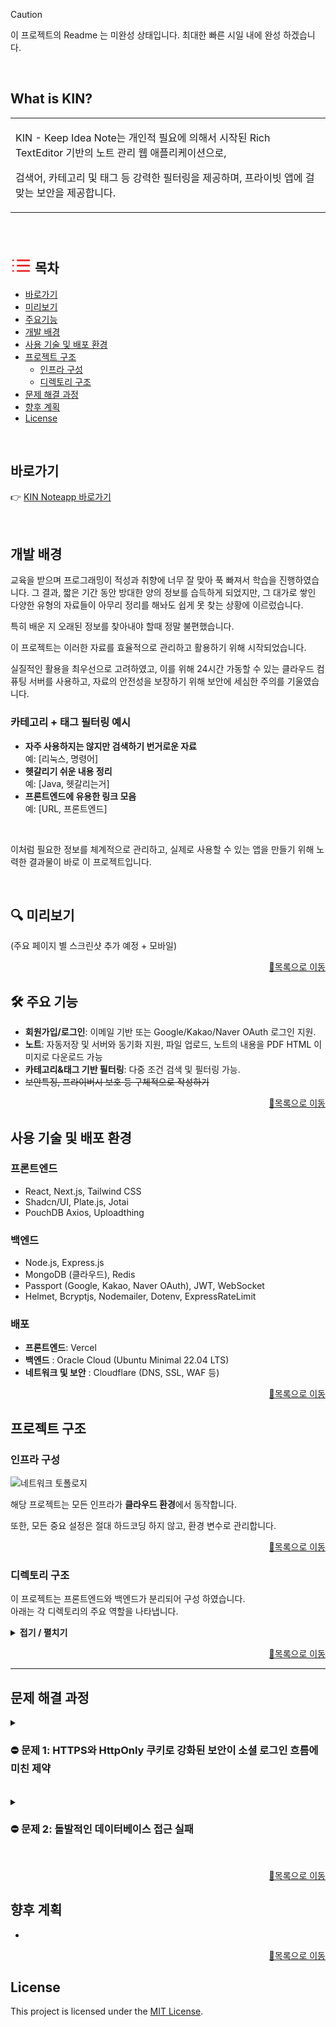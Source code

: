 
> [!CAUTION]
> 이 프로젝트의 Readme 는 미완성 상태입니다.
> 최대한 빠른 시일 내에 완성 하겠습니다.
<br>

## What is KIN?
<table>
<tr>
<td>

KIN - Keep Idea Note는 개인적 필요에 의해서 시작된 Rich TextEditor 기반의 노트 관리 웹 애플리케이션으로,

검색어, 카테고리 및 태그 등 강력한 필터링을 제공하며, 프라이빗 앱에 걸맞는 보안을 제공합니다.
</td>
</tr>
</table>
<br>

## <svg xmlns="http://www.w3.org/2000/svg" width="34" height="34" viewBox="0 0 24 16" fill="none" stroke="#ec2222" stroke-width="2" stroke-linecap="round" stroke-linejoin="round" class="lucide lucide-table-of-contents" style="transform: scaleX(-1);"><path d="M16 12H3"/><path d="M16 18H3"/><path d="M16 6H3"/><path d="M21 12h.01"/><path d="M21 18h.01"/><path d="M21 6h.01"/></svg> 목차

- [바로가기](#바로가기)
- [미리보기](#-미리보기)
- [주요기능](#-주요-기능)
- [개발 배경](#개발-배경)
- [사용 기술 및 배포 환경](#사용-기술-및-배포-환경)
- [프로젝트 구조](#프로젝트-구조)
    - [인프라 구성](#인프라-구성)
    - [디렉토리 구조](#디렉토리-구조)
- [문제 해결 과정](#문제-해결-과정)
- [향후 계획](#향후-계획)
- [License](#license)

<br>

##  바로가기
👉 [KIN Noteapp 바로가기](https://noteapp.org)

<br>

##  개발 배경

교육을 받으며 프로그래밍이 적성과 취향에 너무 잘 맞아 푹 빠져서 학습을 진행하였습니다. 그 결과, 짧은 기간 동안 방대한 양의 정보를 습득하게 되었지만, 그 대가로 쌓인 다양한 유형의 자료들이 아무리 정리를 해놔도 쉽게 못 찾는 상황에 이르렀습니다.

특히 배운 지 오래된 정보를 찾아내야 할때 정말 불편했습니다.

이 프로젝트는 이러한 자료를 효율적으로 관리하고 활용하기 위해 시작되었습니다.

실질적인 활용을 최우선으로 고려하였고, 이를 위해 24시간 가동할 수 있는 클라우드 컴퓨팅 서버를 사용하고, 자료의 안전성을 보장하기 위해 보안에 세심한 주의를 기울였습니다.


### 카테고리 + 태그 필터링 예시

- **자주 사용하지는 않지만 검색하기 번거로운 자료**  
  예: [리눅스, 명령어]
- **헷갈리기 쉬운 내용 정리**  
  예: [Java, 헷갈리는거]
- **프론트엔드에 유용한 링크 모음**  
  예: [URL, 프론트엔드]

<br>

이처럼 필요한 정보를 체계적으로 관리하고, 실제로 사용할 수 있는 앱을 만들기 위해 노력한 결과물이 바로 이 프로젝트입니다.

<br>

## 🔍 미리보기

(주요 페이지 별 스크린샷 추가 예정 + 모바일)

<p align="right"><a href="#목차">🔼목록으로 이동</a></p>

## 🛠 주요 기능
- **회원가입/로그인**: 이메일 기반 또는 Google/Kakao/Naver OAuth 로그인 지원.
- **노트**: 자동저장 및 서버와 동기화 지원, 파일 업로드, 노트의 내용을 PDF HTML 이미지로 다운로드 가능
- **카테고리&태그 기반 필터링**: 다중 조건 검색 및 필터링 가능.
- <s>보안특징, 프라이버시 보호 등 구체적으로 작성하기</s>

<p align="right"><a href="#목차">🔼목록으로 이동</a></p>

## 사용 기술 및 배포 환경

### **프론트엔드**
- React, Next.js, Tailwind CSS
- Shadcn/UI, Plate.js, Jotai
- PouchDB Axios, Uploadthing

### **백엔드**
- Node.js, Express.js
- MongoDB (클라우드), Redis
- Passport (Google, Kakao, Naver OAuth), JWT, WebSocket
- Helmet, Bcryptjs, Nodemailer, Dotenv, ExpressRateLimit

### **배포**
- **프론트엔드**: Vercel
- **백엔드** : Oracle Cloud (Ubuntu Minimal 22.04 LTS)
- **네트워크 및 보안** : Cloudflare (DNS, SSL, WAF 등)


<p align="right"><a href="#목차">🔼목록으로 이동</a></p>


## 프로젝트 구조

### 인프라 구성

![네트워크 토폴로지](https://github.com/user-attachments/assets/52df5ab2-77ed-4de7-84f1-c6df5a6b9a28)

해당 프로젝트는 모든 인프라가 **클라우드 환경**에서 동작합니다.

또한, 모든 중요 설정은 절대 하드코딩 하지 않고, 환경 변수로 관리합니다.


<p align="right"><a href="#목차">🔼목록으로 이동</a></p>


### 디렉토리 구조
이 프로젝트는 프론트엔드와 백엔드가 분리되어 구성 하였습니다.  
아래는 각 디렉토리의 주요 역할을 나타냅니다.


<details>
  <summary><strong> 접기 / 펼치기 </strong></summary><br>

```
📂KIN-Web
    ├─ 📂backend
    │   ├─ 📂config              # 각종 환경 설정
    │   ├─ 📂controllers         # API 요청 처리
    │   │   ├─ 📂notes
    │   │   └─ 📂user
    │   ├─ 📂middleware          # 세션 유효성 검사 및 로깅, 에러 핸들러
    │   │   └─ 📂user
    │   ├─ 📂models              # 데이터베이스 모델
    │   ├─ 📂routes              # 라우트 정의
    │   │   ├─ 📂notes
    │   │   └─ 📂user
    │   ├─ 📂services            # 비즈니스 로직
    │   │   ├─ 📂admin
    │   │   ├─ 📂notes
    │   │   └─ 📂user
    │   └─ 📂utils               # 유틸리티 함수
    │
    └─ 📂frontend
    　   ├─ 📂public             # 정적 리소스 파일
    　   │   ├─ 📂fonts
    　   │   └─ 📂images
    　   │   　   ├─ 📂demo
    　   │   　   └─ 📂loginlogo
    　   └─ 📂src
    　   　   ├─ 📂atoms         # 전역 상태 관리
    　   　   ├─ 📂components    # 재사용 가능한 컴포넌트
    　   　   │   ├─ 📂admin
    　   　   │   ├─ 📂auth
    　   　   │   ├─ 📂introduce
    　   　   │   ├─ 📂notes
    　   　   │   │   └─ 📂editor
    　   　   │   │       └─ 📂plugins
    　   　   │   ├─ 📂plate-ui
    　   　   │   ├─ 📂ui
    　   　   │   └─ 📂userinfo
    　   　   ├─ 📂hooks
    　   　   ├─ 📂lib
    　   　   │   ├─ 📂hoc📂       # 고차 컴포넌트 (인증 필요 페이지에 사용)
    　   　   │   └─ 📂notes
    　   　   ├─ 📂pages          # 웹 페이지 구성
    　   　   │   ├─ 📂_authentication
    　   　   │   ├─ 📂admin
    　   　   │   ├─ 📂api
    　   　   │   │   └─ 📂proxy
    　   　   │   ├─ 📂notes
    　   　   │   └─ 📂userinfo
    　   　   ├─ 📂services       # API 호출 및 서비스 로직
    　   　   │   ├─ 📂notes
    　   　   │   └─ 📂user
    　   　   └─ 📂styles         # 글로벌 스타일 파일
```
</details>

<p align="right"><a href="#목차">🔼목록으로 이동</a></p>

---

## 문제 해결 과정

<details>
  <summary><h3> ⛔ 문제 1: HTTPS와 HttpOnly 쿠키로 강화된 보안이 소셜 로그인 흐름에 미친 제약</h3></summary>

### **상황 설명**:
- 간단요약
    - 일반 로그인 :
        - 로그인 후 유저 데이터를 프로필에 즉시 반영할 수 있음
    - 소셜 로그인 :
        - 로그인 후 유저 데이터가 **없음**

- 소셜 로그인 성공 후, 클라이언트와 백엔드 간 사용자 데이터를 전달하지 못하는 문제가 발생함 -> 로그인 후 **클라이언트 상태 동기화 실패**로 이어짐.
- 일반 로그인은 잘 작동되어 로그인 및 로그인 후 처리 로직 자체가 문제는 아닌것으로 추정됨.

---

### 🔍 원인과 제약 분석:
1. 왜 **소셜 로그인**은 유저 데이터 전달이 안되는가?:
    - `passport`는 OAuth 인증 후 리다이렉트를 강제하며, JSON 응답을 통한 데이터 전달을 지원하지 않도록 설계됨.
    - SPA는 JSON 응답 기반으로 동작하지만, 소셜 로그인 리다이렉트는 JSON 반환을 시도하면 기존 로직이 멈추고 화면에 JSON을 출력해버림.
    - 핵심은, **두 로직을 완전히 통합할 수 없다.** 라는 점이다.

2. **HTTPS와 HttpOnly 쿠키의 제한**:
    - 프로젝트 보안 정책상 **HttpOnly 쿠키**를 강제하여 클라이언트가 쿠키 데이터를 직접 접근할 수 없음.
    - 사용자는 안전한 쿠키 기반 인증을 유지해야 하지만, 클라이언트와의 상태 동기화가 어려워짐.

3. **URL 쿼리 기반 데이터 전달의 보안 문제**:
    - 사용자 데이터를 URL 쿼리나 파라미터에 포함할 경우, 브라우저 기록 또는 네트워크 로그에 데이터가 남게됨.
    - `encodeURIComponent`로 데이터를 인코딩해도 별 도움이 되지 않을것으로 예상됨.

4. **로직의 일관성 문제**
    - 소셜 로그인과 일반 로그인 간 인증 데이터 전달 및 처리 방식을 다르게 할 경우 클라이언트와 서버 간 상태 관리가 더 복잡해질것으로 예상됨
    - 유저 데이터를 기반으로 프론트쪽에서 로직을 만들때 곤란한 상황이 예상되므로 통일할 필요가 있음. 그러나 1번의 이유 때문에 완전 통합은 불가능함.

---

### 🛠️ 해결 방안:
1. **로그인 로직 분리**:
    - 각 로그인 로직을 백엔드에서 쿠키발급 및 반환까지만 진행하도록 변경
    - 이후 '**로그인 성공 로직**'을 따로 나누어 유저 데이터 요청 및 회원용 페이지 이동을 담당하도록 함.

2. **공통 성공 페이지(`LoginSuccess`) 도입**:
    - 모든 로그인(일반 로그인, 소셜 로그인)이 `/loginSuccess` 페이지를 거치도록 통합.
    - 해당 페이지에서 `getPublicProfile` API를 호출하여 사용자 데이터를 **따로** 서버에서 가져옴

3. **소셜 로그인 리다이렉트 최적화**:
    - 소셜 로그인 성공 후 사용자 데이터를 `HttpOnly` 쿠키에 저장하고 `/loginSuccess`로 리다이렉트함
    - 클라이언트는 이 **HttpOnly 쿠키** 를 데이터 요청 API에 활용하게 됨.

4. **일반 로그인 흐름 통합**:
    - 일반 로그인 성공 후에도 `/loginSuccess` 페이지를 거치게 하여, 소셜 로그인과 동일한 데이터 동기화 흐름 유지.

5. **URL 기반 데이터 전달 방지**:
    - 민감한 데이터를 URL 쿼리 또는 파라미터에 포함하지 않음.
    - 브라우저 기록이나 네트워크 로그를 통해 정보가 노출되지 않도록 설계.

---

<br><details>
  <summary><strong>📜 세부 내용 (클릭) </strong></summary>


1. **추가 - 로그인 성공 페이지 (`LoginSuccess`)**:
    ```jsx
    useEffect(() => {
      const syncProfile = async () => {
        try {
          const user = await getPublicProfile(); // 백엔드 서버로 유저 프로필 요청
          setAuth(user.role); // 사용자 역할 설정
          router.push(user.role === 'admin' ? '/admin' : '/notes');
        } catch (error) {
          console.error('프로필 동기화 실패:', error);
          router.push('/login');
        }
      };
      syncProfile();
    }, []); // 이 페이지의 컴포넌트가 처음 마운트될때 작동
    ```

2. **개선 - 소셜 로그인 로직**:
    ```javascript
    router.get('/:provider/callback', (req, res, next) => {
      passport.authenticate(provider, { session: false }, async (error, user) => {
        if (error || !user) {
          return res.redirect(`${process.env.FRONTEND_URL}/login`);
        }
   
        // 추가된 부분
        const tokens = await tokenService.generateTokens(user);
        setCookie(res, 'accessToken', tokens.accessToken, { maxAge: accessTokenMaxAge }); // 유저 데이터를 토큰과 함께 쿠키에 담음
        setCookie(res, 'refreshToken', tokens.refreshToken, { maxAge: refreshTokenMaxAge });
   
        // 변경된 부분
        res.redirect(`${process.env.FRONTEND_URL}/loginSuccess`); // 로그인 성공 페이지로 리다이렉트하며 별도의 쿼리를 작성하지 않음
      })(req, res, next);
    });
    ```

</details>
<br>

---

### ✅ 결과:
- **통합된 로그인 로직**: 소셜 로그인과 로컬 로그인 모두 동일한 `/loginSuccess` 페이지를 통해 상태를 동기화 함. 이 구조는 이후 어떤 방식의 로그인이 생기더라도 호환이 가능함.
- **보안 강화**:
    - URL에 데이터를 노출하지 않고, `HttpOnly` 쿠키와 HTTPS를 유지하며 데이터를 안전하게 동기화.
    - 결과적으로 **진짜 로그인** 로직은 쿠키 발급까지이기 때문에, `/loginSuccess` 페이지는 직접 진입이 가능하지만, **유효한 토큰이 담긴 HttpOnly쿠키**를 보유한 유저가 아니라면 무시되므로 데이터 변조를 통한 로그인이 어려워짐.
- **로직의 일관성 확보**: 로그인 방식의 차이로 인한 클라이언트의 상태 관리 복잡성 해소. 클라이언트는 `/loginSuccess`로 처리하면 끝

---

### 💡 배운 점:
1. 로직이 분리될수록 확장과 유지보수에 불리하다는점을 깨달았습니다.
2. 보안이 강해질수록 그 보안이 <u>나의 개발에도</u> 제약을 걸기 때문에, 자신이 뭘 만드는지 <u>**확실하게 이해하고 있어야**</u>  보안수칙을 제대로 준수할 수 있다는점을 느꼈습니다.
3. 까다로운 제약 안에서도 문제 해결을 해봄으로써, 앞으로 새로운 문제를 직면했을때 더 빠르게 대응할 수 있는 자신감을 얻었습니다.

</details>
<br>

<details>
<summary><h3> ⛔ 문제 2: 돌발적인 데이터베이스 접근 실패</h3></summary>

### **상황 설명**:
- 외출 후 돌아와서 프로젝트를 실행했는데, 클라이언트에서 로그인 요청을 보냈을 때 백엔드에서 상태 코드가 반환되지 않고, 비정상적으로 서버가 종료됨.
- 백엔드 서버 로그:
    - `/auth/login`의 POST 요청 후, **<u>상태 코드나 에러 메시지 없이</u>** 앱 충돌 발생.
    - Nodemon 로그: `app crashed - waiting for file changes before starting...` (단순히 크래시가 발생했다고만 표기됨)
- 코드 수정 없이 발생한 문제라 더 당황스러웠음. 심지어 외출 직전에는 잘 작동중이었음.
- 주어진 힌트가 너무나도 부족한 상황.

---

### 🔍 원인 분석:

### **1. 초기 디버깅**

### 1.1. **흐름 파악을 위한 로그 작성**

- 문제의 원인을 확인하기 위해 `loginController`에 더미 로그를 추가:

    ```javascript
    const loginController = async (req, res) => {
      try {
        const { id, password } = req.body;
        console.log('테스트1');
        const { user, tokens } = await authService.loginUser(id, password);
        console.log('테스트2');
        setCookie(res, 'accessToken', tokens.accessToken, { maxAge: accessTokenMaxAge });
        setCookie(res, 'refreshToken', tokens.refreshToken, { maxAge: refreshTokenMaxAge });
        console.log('테스트3');
        res.status(200).json({ user });
        console.log('테스트4');
      } catch (error) {
        const { statusCode, message } = createErrorResponse(error.status || 500, error.message || "로그인 중 오류가 발생했습니다.");
        res.status(statusCode).json({ message });
      }
    };
    
    ```


### 1.2. **로그 출력 결과**

- 테스트 로그 결과:
    - `테스트1`까지만 출력됨.
    - 이후 로직(`authService.loginUser`)에서 실행이 중단된 것으로 보임.

---

### **2. 의심 영역 좁히기**

### 2.1. **서비스 로직 점검**

- `authService.loginUser`는 MongoDB와 상호작용하는 코드임을 확인.
- MongoDB가 제대로 연결되지 않으면 해당 함수에서 문제가 발생할 가능성이 있음. 즉, 단순한 연결 실패일 가능성이 높아짐.

### 2.2. **데이터베이스 연결 상태 점검**

- 문제가 확인된곳은 로컬 환경이기 때문에, 배포중인 서버에서 테스트해본 결과 배포환경에서는 성공적으로 작동함.
- 그렇다면 내 로컬 환경과 배포서버와의 차이점은 무엇일까? 일단 인터넷은 잘 되기 때문에, **접근 권한의 문제**로 추리영역을 좁혀나감
- 접근 권한 문제는 로그인 실패 혹은 IP 차단 정도의 사유가 있는데, 배포와 로컬 둘다 **동일한 환경변수를 통해** 접속하기 때문에 IP차단의 가능성이 매우 높아짐.
- 또한 증상이 **외출 전후** 컴퓨터 재부팅을 하고나서 라는점도 중요 단서.

---

### **3. 원인 확인**

- 로컬환경 즉, 집의 인터넷은 통신사 공인 유동 IP를 사용중임
- 보안을 위해 클라우드 MongoDB 특정 IP만 접근을 허용하는 **화이트리스트**를 설정해 놓았음.
- 외출 후 돌아와 컴퓨터를 부팅하고 확인해보니 안된다? -> 외출하고 온 사이에 집 인터넷 공인 IP가 변경되어 화이트리스트에서 제외된것.
- 로컬 환경에서 MongoDB에 연결을 시도했으나, IP 차단으로 인해 연결 실패 → 서비스 로직이 중단됨.

---

### 🛠️ 해결 방안:

1. **클라우드 MongoDB 화이트리스트 갱신**
    - 새로 변경된 IP를 MongoDB 클라우드 대시보드의 화이트리스트에 추가.
    - 이후 로컬 서버에서 다시 실행.

2. 이후 단서가 없는 문제가 발생하는것을 예방하기 위해 글로벌 핸들러 추가.
    - catch 하지 못한 예외도 로그를 남기도록 대비함.

<br><details>
<summary><strong>📜 세부 내용 (클릭) </strong></summary>

1.  **글로벌 에러 핸들러 추가**:

```javascript
process.on('uncaughtException', (err) => {
  console.error('Uncaught Exception:', err);
});
process.on('unhandledRejection', (reason, promise) => {
  console.error('Unhandled Rejection:', reason);
});
```

2. **로깅 라이브러리 및 필터 추가**:
- Morgan 로깅 미들웨어를 도입, 설정 파일 작성.
- [logger.js](https://github.com/LeeHyunWoo2/KIN-Web/blob/main/backend/middleware/logger.js)

</details>
<br>

### ✅ 결과:
- 화이트리스트 갱신 후 테스트 결과, 로그인 요청이 정상적으로 처리되고 서버도 안정적으로 동작함.

### 💡 배운 점:
- 굉장히 간단하고 어처구니 없어보일 수 있는 사례일 수 있으나, DB 접속이 안된다는 상황에서 집 인터넷 공인 IP 변경을 유추해내는게 가능한 경우는 흔치 않을겁니다. 제가 어떤 환경에서 어떤걸 사용하고 구성했는지 명확하게 이해하고 있었기 때문에 큰 고생을 하지 않았고, 자신감과 확신을 얻는 교훈이 되었습니다.
- 로깅의 중요성. 데이터와 로직의 흐름을 확인할 수 있어야 빠르고 정확하게 대응이 가능하다는점을 배웠습니다.

</details>
<br>


<p align="right"><a href="#목차">🔼목록으로 이동</a></p>


## 향후 계획
-

<p align="right"><a href="#목차">🔼목록으로 이동</a></p>


## License
This project is licensed under the [MIT License](LICENSE).
